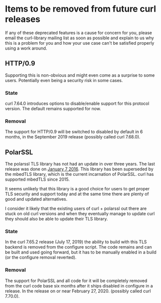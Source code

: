 # Items to be removed from future curl releases

If any of these deprecated features is a cause for concern for you, please
email the curl-library mailing list as soon as possible and explain to us why
this is a problem for you and how your use case can't be satisfied properly
using a work around.

## HTTP/0.9

Supporting this is non-obvious and might even come as a surprise to some
users. Potentially even being a security risk in some cases.

### State

curl 7.64.0 introduces options to disable/enable support for this protocol
version. The default remains supported for now.

### Removal

The support for HTTP/0.9 will be switched to disabled by default in 6 months,
in the September 2019 release (possibly called curl 7.68.0).

## PolarSSL

The polarssl TLS library has not had an update in over three years. The last
release was done on [January 7
2016](https://tls.mbed.org/tech-updates/releases). This library has been
superseded by the mbedTLS library, which is the current incarnation of
PolarSSL. curl has supported mbedTLS since 2015.

It seems unlikely that this library is a good choice for users to get proper
TLS security and support today and at the same time there are plenty of good
and updated alternatives.

I consider it likely that the existing users of curl + polarssl out there are
stuck on old curl versions and when they eventually manage to update curl they
should also be able to update their TLS library.

### State

In the curl 7.65.2 release (July 17, 2019) the ability to build with this TLS
backend is removed from the configure script. The code remains and can be
built and used going forward, but it has to be manually enabled in a build (or
the configure removal reverted).

### Removal

The support for PolarSSL and all code for it will be completely removed from
the curl code base six months after it ships disabled in configure in a
release. In the release on or near February 27, 2020. (possibly called curl
7.70.0).
